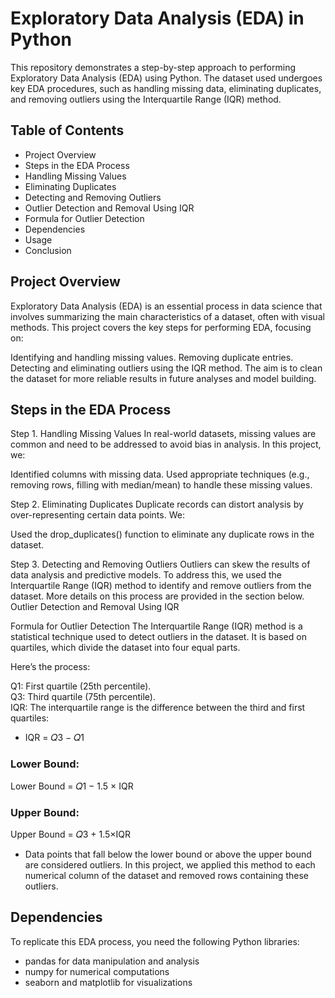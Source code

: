 # Exploratory Data Analysis (EDA) in Python
This repository demonstrates a step-by-step approach to performing Exploratory Data Analysis (EDA) using Python. The dataset used undergoes key EDA procedures, such as handling missing data, eliminating duplicates, and removing outliers using the Interquartile Range (IQR) method.

## Table of Contents
- Project Overview <br>
- Steps in the EDA Process <br>
- Handling Missing Values <br>
- Eliminating Duplicates <br>
- Detecting and Removing Outliers <br>
- Outlier Detection and Removal Using IQR <br>
- Formula for Outlier Detection <br> 
- Dependencies <br>
- Usage <br>
- Conclusion


## Project Overview
Exploratory Data Analysis (EDA) is an essential process in data science that involves summarizing the main characteristics of a dataset, often with visual methods. This project covers the key steps for performing EDA, focusing on:

Identifying and handling missing values.
Removing duplicate entries.
Detecting and eliminating outliers using the IQR method.
The aim is to clean the dataset for more reliable results in future analyses and model building.

## Steps in the EDA Process
Step 1. Handling Missing Values
In real-world datasets, missing values are common and need to be addressed to avoid bias in analysis. In this project, we:

Identified columns with missing data.
Used appropriate techniques (e.g., removing rows, filling with median/mean) to handle these missing values.

Step 2. Eliminating Duplicates
Duplicate records can distort analysis by over-representing certain data points. We:

Used the drop_duplicates() function to eliminate any duplicate rows in the dataset.

Step 3. Detecting and Removing Outliers
Outliers can skew the results of data analysis and predictive models. To address this, we used the Interquartile Range (IQR) method to identify and remove outliers from the dataset. More details on this process are provided in the section below.
Outlier Detection and Removal Using IQR

Formula for Outlier Detection
The Interquartile Range (IQR) method is a statistical technique used to detect outliers in the dataset. It is based on quartiles, which divide the dataset into four equal parts.

Here’s the process:

Q1: First quartile (25th percentile).<br>
Q3: Third quartile (75th percentile). <br>
IQR: The interquartile range is the difference between the third and first quartiles:
- IQR = 𝑄3 − 𝑄1
### Lower Bound:
  Lower Bound = 𝑄1 − 1.5 × IQR
### Upper Bound:
  Upper Bound = 𝑄3 + 1.5×IQR

- Data points that fall below the lower bound or above the upper bound are considered outliers. In this project, we applied this method to each numerical column of the dataset and removed rows containing these outliers.

## Dependencies
To replicate this EDA process, you need the following Python libraries:

- pandas for data manipulation and analysis
- numpy for numerical computations
- seaborn and matplotlib for visualizations
